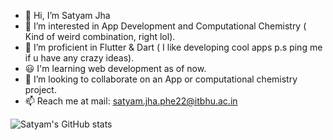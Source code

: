 - 👋 Hi, I’m Satyam Jha
- 👀 I’m interested in App Development and Computational Chemistry ( Kind of weird combination, right lol).
- 🌱 I’m proficient in  Flutter & Dart ( I like developing cool apps p.s ping me if u have any crazy ideas).
- 😃 I'm learning web development as of now.
- 💞️ I’m looking to collaborate on an App or computational chemistry project.
- 📫 Reach me at mail: satyam.jha.phe22@itbhu.ac.in

![Satyam's GitHub stats](https://github-readme-stats.vercel.app/api?username=may-tas&show_icons=true&theme=radical)

